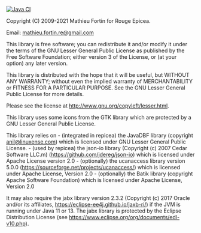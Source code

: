 <!-- badges: start -->
[![Java CI](https://github.com/CWFC-CCFB/repicea/actions/workflows/gradle.yml/badge.svg)](https://github.com/CWFC-CCFB/repicea/actions/workflows/gradle.yml)
<!-- badges: end -->

Copyright (C) 2009-2021 Mathieu Fortin for Rouge Epicea.

Email: mathieu.fortin.re@gmail.com


This library is free software; you can redistribute it and/or
modify it under the terms of the GNU Lesser General Public
License as published by the Free Software Foundation; either
version 3 of the License, or (at your option) any later version.

This library is distributed with the hope that it will be useful,
but WITHOUT ANY WARRANTY; without even the implied
warranty of MERCHANTABILITY or FITNESS FOR A
PARTICULAR PURPOSE. See the GNU Lesser General Public
License for more details.

Please see the license at http://www.gnu.org/copyleft/lesser.html.

This library uses some icons from the GTK library which are protected 
by a GNU Lesser General Public License. 

This library relies on 
    - (integrated in repicea) the JavaDBF library (copyright anil@linuxense.com) which is licensed under GNU Lesser General Public License.
    - (used by repicea) the json-io library (Copyright (c) 2007 Cedar Software LLC.m) (https://github.com/jdereg/json-io) which is licensed under Apache License version 2.0
    - (optionally) the ucanaccess library version 5.0.0 (https://sourceforge.net/projects/ucanaccess/) which is licensed under Apache License, Version 2.0
	- (optionally) the Batik library (copyright Apache Software Foundation) which is licensed under Apache License, Version 2.0

It may also require the jabx library version 2.3.2 (Copyright (c) 2017 Oracle and/or its affiliates, 
https://eclipse-ee4j.github.io/jaxb-ri/) if the JVM is running under Java 11 or 13. 
The jabx library is protected by the Eclipse Distribution License 
(see https://www.eclipse.org/org/documents/edl-v10.php).

